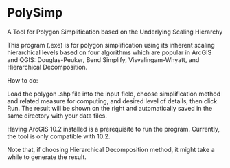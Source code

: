 # PolySimp
A Tool for Polygon Simplification based on the Underlying Scaling Hierarchy

This program (.exe) is for polygon simplification using its inherent scaling hierarchical levels based on four algorithms which are popular in ArcGIS and QGIS: Douglas-Peuker, Bend Simplify, Visvalingam-Whyatt, and Hierarchical Decomposition.

How to do:

Load the polygon .shp file into the input field, choose simplification method and related measure for computing, and desired level of details, then click Run. The result will be shown on the right and automatically saved in the same directory with your data files.

Having ArcGIS 10.2 installed is a prerequisite to run the program. Currently, the tool is only compatible with 10.2.

Note that, if choosing Hierarchical Decomposition method, it might take a while to generate the result.
